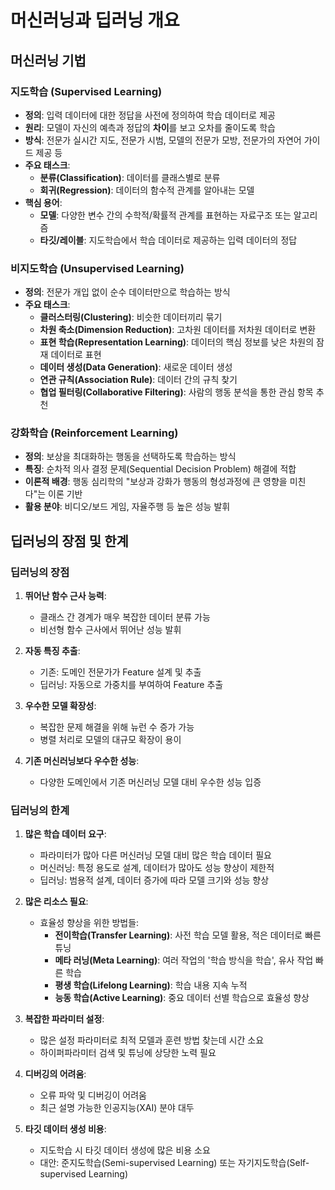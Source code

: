 # 머신러닝과 딥러닝 개요

## 머신러닝 기법

### 지도학습 (Supervised Learning)
- **정의**: 입력 데이터에 대한 정답을 사전에 정의하여 학습 데이터로 제공
- **원리**: 모델이 자신의 예측과 정답의 **차이**를 보고 오차를 줄이도록 학습
- **방식**: 전문가 실시간 지도, 전문가 시범, 모델의 전문가 모방, 전문가의 자연어 가이드 제공 등
- **주요 태스크**:
  - **분류(Classification)**: 데이터를 클래스별로 분류
  - **회귀(Regression)**: 데이터의 함수적 관계를 알아내는 모델
- **핵심 용어**:
  - **모델**: 다양한 변수 간의 수학적/확률적 관계를 표현하는 자료구조 또는 알고리즘
  - **타깃/레이블**: 지도학습에서 학습 데이터로 제공하는 입력 데이터의 정답

### 비지도학습 (Unsupervised Learning)
- **정의**: 전문가 개입 없이 순수 데이터만으로 학습하는 방식
- **주요 태스크**:
  - **클러스터링(Clustering)**: 비슷한 데이터끼리 묶기
  - **차원 축소(Dimension Reduction)**: 고차원 데이터를 저차원 데이터로 변환
  - **표현 학습(Representation Learning)**: 데이터의 핵심 정보를 낮은 차원의 잠재 데이터로 표현
  - **데이터 생성(Data Generation)**: 새로운 데이터 생성
  - **연관 규칙(Association Rule)**: 데이터 간의 규칙 찾기
  - **협업 필터링(Collaborative Filtering)**: 사람의 행동 분석을 통한 관심 항목 추천

### 강화학습 (Reinforcement Learning)
- **정의**: 보상을 최대화하는 행동을 선택하도록 학습하는 방식
- **특징**: 순차적 의사 결정 문제(Sequential Decision Problem) 해결에 적합
- **이론적 배경**: 행동 심리학의 "보상과 강화가 행동의 형성과정에 큰 영향을 미친다"는 이론 기반
- **활용 분야**: 비디오/보드 게임, 자율주행 등 높은 성능 발휘

## 딥러닝의 장점 및 한계

### 딥러닝의 장점
1. **뛰어난 함수 근사 능력**: 
   - 클래스 간 경계가 매우 복잡한 데이터 분류 가능
   - 비선형 함수 근사에서 뛰어난 성능 발휘

2. **자동 특징 추출**: 
   - 기존: 도메인 전문가가 Feature 설계 및 추출
   - 딥러닝: 자동으로 가중치를 부여하여 Feature 추출

3. **우수한 모델 확장성**: 
   - 복잡한 문제 해결을 위해 뉴런 수 증가 가능
   - 병렬 처리로 모델의 대규모 확장이 용이

4. **기존 머신러닝보다 우수한 성능**: 
   - 다양한 도메인에서 기존 머신러닝 모델 대비 우수한 성능 입증

### 딥러닝의 한계
1. **많은 학습 데이터 요구**: 
   - 파라미터가 많아 다른 머신러닝 모델 대비 많은 학습 데이터 필요
   - 머신러닝: 특정 용도로 설계, 데이터가 많아도 성능 향상이 제한적
   - 딥러닝: 범용적 설계, 데이터 증가에 따라 모델 크기와 성능 향상

2. **많은 리소스 필요**: 
   - 효율성 향상을 위한 방법들:
     - **전이학습(Transfer Learning)**: 사전 학습 모델 활용, 적은 데이터로 빠른 튜닝
     - **메타 러닝(Meta Learning)**: 여러 작업의 '학습 방식을 학습', 유사 작업 빠른 학습
     - **평생 학습(Lifelong Learning)**: 학습 내용 지속 누적
     - **능동 학습(Active Learning)**: 중요 데이터 선별 학습으로 효율성 향상

3. **복잡한 파라미터 설정**: 
   - 많은 설정 파라미터로 최적 모델과 훈련 방법 찾는데 시간 소요
   - 하이퍼파라미터 검색 및 튜닝에 상당한 노력 필요

4. **디버깅의 어려움**: 
   - 오류 파악 및 디버깅이 어려움
   - 최근 설명 가능한 인공지능(XAI) 분야 대두

5. **타깃 데이터 생성 비용**: 
   - 지도학습 시 타깃 데이터 생성에 많은 비용 소요
   - 대안: 준지도학습(Semi-supervised Learning) 또는 자기지도학습(Self-supervised Learning)